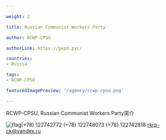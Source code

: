 ```yaml
---

weight: 2

title: Russian Communist Workers Party

author: RCWP-CPSU

authorLink: https://ркрп.рус/ 

countries: 
- Russia

tags: 
- RCWP-CPSU

featuredImagePreview: '/agency/rcwp-cpsu.png'

---
```


RCWP-CPSU, Russian Communist Workers Party简介 

<!--more-->

![flag](/agency/rcwp-cpsu.png)(+78) 122742772 (+78) 122748073 (+78) 122742818 rkrp-ck@yandex.ru